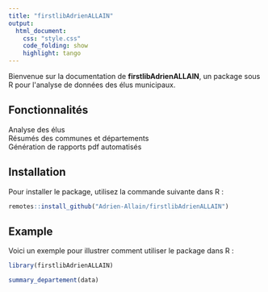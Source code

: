 ```yaml
---
title: "firstlibAdrienALLAIN"
output:
  html_document:
    css: "style.css"
    code_folding: show
    highlight: tango
---
```



<!-- badges: start -->
<!-- badges: end -->

Bienvenue sur la documentation de **firstlibAdrienALLAIN**, un package sous R pour l'analyse de données des élus municipaux.


## Fonctionnalités 

<div class="bubble">Analyse des élus</div> 
<div class="bubble">Résumés des communes et départements</div> 
<div class="bubble">Génération de rapports pdf automatisés</div>


## Installation

Pour installer le package, utilisez la commande suivante dans R :
``` r
remotes::install_github("Adrien-Allain/firstlibAdrienALLAIN")
```

## Example

Voici un exemple pour illustrer comment utiliser le package dans R : 
``` r
library(firstlibAdrienALLAIN)

summary_departement(data)
```

